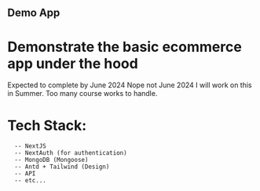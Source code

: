 ## Demo App
# Demonstrate the basic ecommerce app under the hood

Expected to complete by June 2024
Nope not June 2024
I will work on this in Summer.
Too many course works to handle.

# Tech Stack:
      -- NextJS
      -- NextAuth (for authentication)
      -- MongoDB (Mongoose)
      -- Antd + Tailwind (Design)
      -- API
      -- etc...
      
